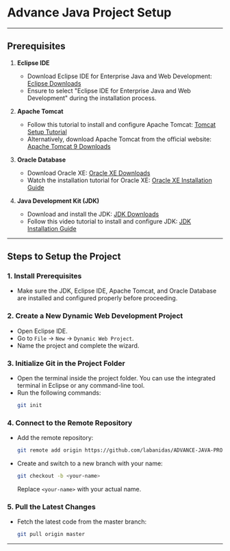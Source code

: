# Advance Java Project Setup



---

## Prerequisites

1. **Eclipse IDE**
   - Download Eclipse IDE for Enterprise Java and Web Development: [Eclipse Downloads](https://www.eclipse.org/downloads/)
   - Ensure to select "Eclipse IDE for Enterprise Java and Web Development" during the installation process.

2. **Apache Tomcat**
   - Follow this tutorial to install and configure Apache Tomcat: [Tomcat Setup Tutorial](https://youtu.be/d8BAQ_zRmYY?si=SNu4g4zv7dIDDWk4)
   - Alternatively, download Apache Tomcat from the official website: [Apache Tomcat 9 Downloads](https://tomcat.apache.org/download-90.cgi)

3. **Oracle Database**
   - Download Oracle XE: [Oracle XE Downloads](https://www.oracle.com/in/database/technologies/xe-downloads.html)
   - Watch the installation tutorial for Oracle XE: [Oracle XE Installation Guide](https://youtu.be/uoxd5oloEQY?si=nvfIXU2nS8j_KBoW)

4. **Java Development Kit (JDK)**
   - Download and install the JDK: [JDK Downloads](https://www.oracle.com/in/java/technologies/downloads/)
   - Follow this video tutorial to install and configure JDK: [JDK Installation Guide](https://youtu.be/R6MoDMASwag?si=yqememQe_6sT8dJK)

---

## Steps to Setup the Project

### 1. Install Prerequisites
   - Make sure the JDK, Eclipse IDE, Apache Tomcat, and Oracle Database are installed and configured properly before proceeding.

### 2. Create a New Dynamic Web Development Project
   - Open Eclipse IDE.
   - Go to `File` → `New` → `Dynamic Web Project`.
   - Name the project and complete the wizard.

### 3. Initialize Git in the Project Folder
   - Open the terminal inside the project folder. You can use the integrated terminal in Eclipse or any command-line tool.
   - Run the following commands:
     ```bash
     git init
     ```

### 4. Connect to the Remote Repository
   - Add the remote repository:
     ```bash
     git remote add origin https://github.com/labanidas/ADVANCE-JAVA-PROJECT.git
     ```
   - Create and switch to a new branch with your name:
     ```bash
     git checkout -b <your-name>
     ```
     Replace `<your-name>` with your actual name.

### 5. Pull the Latest Changes
   - Fetch the latest code from the master branch:
     ```bash
     git pull origin master
     ```

---
